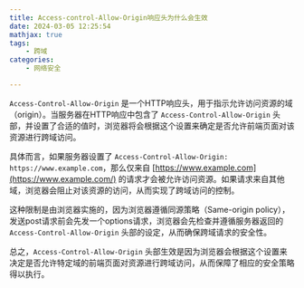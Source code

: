 ```yaml
---
title: Access-control-Allow-Origin响应头为什么会生效
date: 2024-03-05 12:25:54
mathjax: true
tags:
    - 跨域
categories:
    - 网络安全

---
```


`Access-Control-Allow-Origin` 是一个HTTP响应头，用于指示允许访问资源的域（origin）。当服务器在HTTP响应中包含了 `Access-Control-Allow-Origin` 头部，并设置了合适的值时，浏览器将会根据这个设置来确定是否允许前端页面对该资源进行跨域访问。

具体而言，如果服务器设置了 `Access-Control-Allow-Origin: https://www.example.com`，那么仅来自 [https://www.example.com](https://www.example.com/) 的请求才会被允许访问资源。如果请求来自其他域，浏览器会阻止对该资源的访问，从而实现了跨域访问的控制。

这种限制是由浏览器实施的，因为浏览器遵循同源策略（Same-origin policy），发送post请求前会先发一个options请求，浏览器会先检查并遵循服务器返回的 `Access-Control-Allow-Origin` 头部的设定，从而确保跨域请求的安全性。

总之，`Access-Control-Allow-Origin` 头部生效是因为浏览器会根据这个设置来决定是否允许特定域的前端页面对资源进行跨域访问，从而保障了相应的安全策略得以执行。


